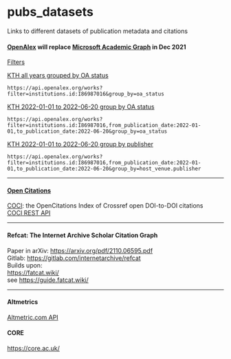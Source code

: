 # pubs_datasets
Links to different datasets of publication metadata and citations

#### [OpenAlex](https://openalex.org/) will replace [Microsoft Academic Graph](https://www.microsoft.com/en-us/research/project/academic/articles/microsoft-academic-to-expand-horizons-with-community-driven-approach/) in Dec 2021     

[Filters](https://docs.openalex.org/api/get-lists-of-entities/filter-entity-lists)

[KTH all years grouped by OA status](https://api.openalex.org/works?filter=institutions.id:I86987016&group_by=oa_status) 
````
https://api.openalex.org/works?filter=institutions.id:I86987016&group_by=oa_status
````
[KTH 2022-01-01 to 2022-06-20 group by OA status](https://api.openalex.org/works?filter=institutions.id:I86987016,from_publication_date:2022-01-01,to_publication_date:2022-06-20&group_by=oa_status)  
````
https://api.openalex.org/works?filter=institutions.id:I86987016,from_publication_date:2022-01-01,to_publication_date:2022-06-20&group_by=oa_status
````
[KTH 2022-01-01 to 2022-06-20 group by publisher](https://api.openalex.org/works?filter=institutions.id:I86987016,from_publication_date:2022-01-01,to_publication_date:2022-06-20&group_by=host_venue.publisher)    
````
https://api.openalex.org/works?filter=institutions.id:I86987016,from_publication_date:2022-01-01,to_publication_date:2022-06-20&group_by=host_venue.publisher
````

-------------------------

#### [Open Citations](https://opencitations.net/)    
[COCI](https://opencitations.net/index/coci): the OpenCitations Index of Crossref open DOI-to-DOI citations     
[COCI REST API](https://opencitations.net/index/coci/api/v1)

-------------------------

#### Refcat: The Internet Archive Scholar Citation Graph      
Paper in arXiv: https://arxiv.org/pdf/2110.06595.pdf     
Gitlab: https://gitlab.com/internetarchive/refcat     
Builds upon:    
https://fatcat.wiki/  
see https://guide.fatcat.wiki/

-------------------------

#### Altmetrics     
[Altmetric.com API](https://api.altmetric.com/v1/doi/10.1126/sciadv.abe4724)     

#### CORE    
https://core.ac.uk/
